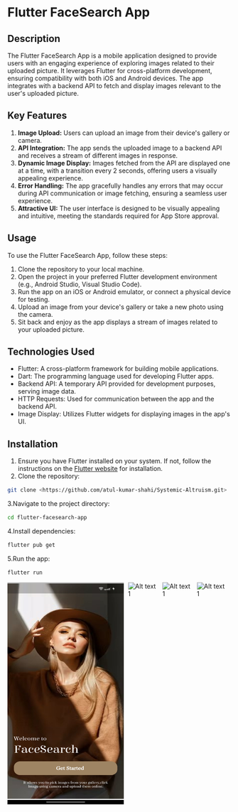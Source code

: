 # Flutter FaceSearch App

## Description

The Flutter FaceSearch App is a mobile application designed to provide users with an engaging experience of exploring images related to their uploaded picture. It leverages Flutter for cross-platform development, ensuring compatibility with both iOS and Android devices. The app integrates with a backend API to fetch and display images relevant to the user's uploaded picture.

## Key Features

1. **Image Upload:** Users can upload an image from their device's gallery or camera.
2. **API Integration:** The app sends the uploaded image to a backend API and receives a stream of different images in response.
3. **Dynamic Image Display:** Images fetched from the API are displayed one at a time, with a transition every 2 seconds, offering users a visually appealing experience.
4. **Error Handling:** The app gracefully handles any errors that may occur during API communication or image fetching, ensuring a seamless user experience.
5. **Attractive UI:** The user interface is designed to be visually appealing and intuitive, meeting the standards required for App Store approval.

## Usage

To use the Flutter FaceSearch App, follow these steps:

1. Clone the repository to your local machine.
2. Open the project in your preferred Flutter development environment (e.g., Android Studio, Visual Studio Code).
3. Run the app on an iOS or Android emulator, or connect a physical device for testing.
4. Upload an image from your device's gallery or take a new photo using the camera.
5. Sit back and enjoy as the app displays a stream of images related to your uploaded picture.

## Technologies Used

- Flutter: A cross-platform framework for building mobile applications.
- Dart: The programming language used for developing Flutter apps.
- Backend API: A temporary API provided for development purposes, serving image data.
- HTTP Requests: Used for communication between the app and the backend API.
- Image Display: Utilizes Flutter widgets for displaying images in the app's UI.

## Installation

1. Ensure you have Flutter installed on your system. If not, follow the instructions on the [Flutter website](https://flutter.dev/docs/get-started/install) for installation.
2. Clone the repository:

```bash
git clone <https://github.com/atul-kumar-shahi/Systemic-Altruism.git>
```
3.Navigate to the project directory:
```bash
cd flutter-facesearch-app
```
4.Install dependencies:
```bash
flutter pub get
```
5.Run the app:
```bash
flutter run
```
<div style="display: flex;">
  <div style="margin-right: 10px;">
        <img src="https://github.com/atul-kumar-shahi/Systemic-Altruism/blob/main/assets/images/1.jpg" alt="Alt text 1" width="280" height="500">
    </div>
      <div style="margin-right: 10px;">
        <img src="(https://github.com/atul-kumar-shahi/Systemic-Altruism/blob/main/assets/images/1.jpg)" alt="Alt text 1" width="280" height="500">
    </div>
      <div style="margin-right: 10px;">
        <img src="(https://github.com/atul-kumar-shahi/Systemic-Altruism/blob/main/assets/images/1.jpg)" alt="Alt text 1" width="280" height="500">
    </div>
      <div style="margin-right: 10px;">
        <img src="(https://github.com/atul-kumar-shahi/Systemic-Altruism/blob/main/assets/images/1.jpg)" alt="Alt text 1" width="280" height="500">
    </div>

</div>
